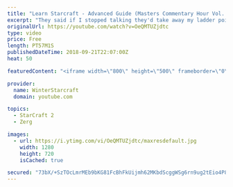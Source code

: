 ```yaml
---
title: "Learn Starcraft - Advanced Guide (Masters Commentary Hour Vol. 1)"
excerpt: "They said if I stopped talking they'd take away my ladder points. Next one I upload will have more terran/toss blame RNGesus."
originalUrl: https://youtube.com/watch?v=OeQMTUZjdtc
type: video
price: Free
length: PT57M1S
publishedDateTime: 2018-09-21T22:07:00Z
heat: 50

featuredContent: "<iframe width=\"800\" height=\"500\" frameborder=\"0\" src=\"https://www.youtube.com/embed/OeQMTUZjdtc\" allow=\"accelerometer; autoplay; encrypted-media; gyroscope; picture-in-picture\" allowfullscreen></iframe>"

provider:
  name: WinterStarcraft
  domain: youtube.com

topics:
  - StarCraft 2
  - Zerg

images:
  - url: https://i.ytimg.com/vi/OeQMTUZjdtc/maxresdefault.jpg
    width: 1280
    height: 720
    isCached: true

secured: "73bX/+SzTOcLmrMEb9bKG81FcBhFkUijmh62MKbdScggWSg6rn9ug2tEio4P8+TX4Wgijv12EpcgxSjVmGIiLBLl/Yzz7uVRTGnCLdx6cnlksNJgMrTOic/fXc+ki3tY03DaCV7y+DV2vCZTe2aTHKRDoFuCQLGT3qKSxT56tTeh/5xX1dL/TUd4SOzzN4M/MTqcvPSy7g0C5P0R+QvMSDA6GjySfPBnbGNg/40zHt1M4tQ/qXzuhznZ0hFYXO6NuWf2GV4v1Rhuea5ISKs3wUmuOGGCACfx9vF6tDjL6QHAjf99dc7a5VNvNkFHlthrsrnfTdsmeSoBCcpqou2ArC30es/9Uo2+02aHDkiyEygyGL/EAv/iAvASW9bP+MpdRwu81mFunaPfAU5Q7G2rNWr7mW79INTuzOn25kfajXw=;GRqUDR3WDmUr/CGVNCiQhA=="
---
```


